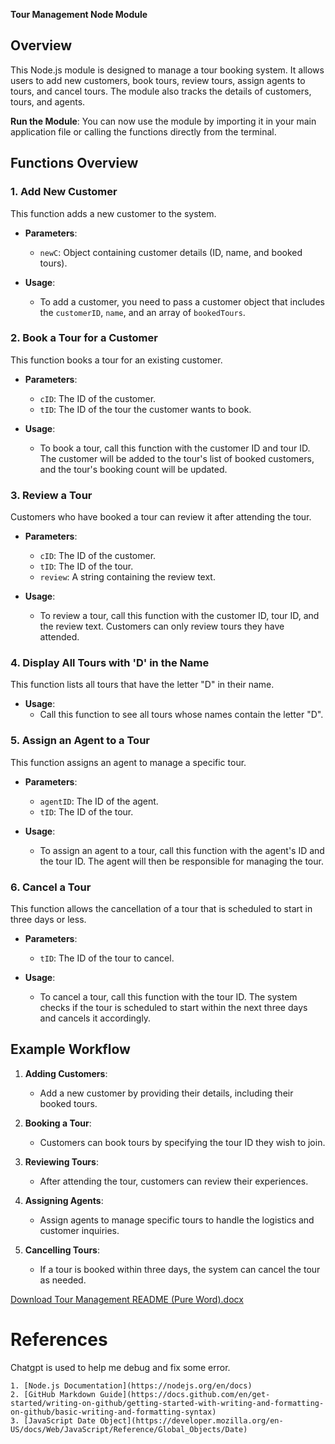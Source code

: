 

**Tour Management Node Module**

## Overview

This Node.js module is designed to manage a tour booking system. It allows users to add new customers, book tours, review tours, assign agents to tours, and cancel tours. The module also tracks the details of customers, tours, and agents.

**Run the Module**: You can now use the module by importing it in your main application file or calling the functions directly from the terminal.

## Functions Overview

### 1. **Add New Customer**

This function adds a new customer to the system.

- **Parameters**:
  - `newC`: Object containing customer details (ID, name, and booked tours).

- **Usage**:
  - To add a customer, you need to pass a customer object that includes the `customerID`, `name`, and an array of `bookedTours`.

### 2. **Book a Tour for a Customer**

This function books a tour for an existing customer.

- **Parameters**:
  - `cID`: The ID of the customer.
  - `tID`: The ID of the tour the customer wants to book.

- **Usage**:
  - To book a tour, call this function with the customer ID and tour ID. The customer will be added to the tour's list of booked customers, and the tour's booking count will be updated.

### 3. **Review a Tour**

Customers who have booked a tour can review it after attending the tour.

- **Parameters**:
  - `cID`: The ID of the customer.
  - `tID`: The ID of the tour.
  - `review`: A string containing the review text.

- **Usage**:
  - To review a tour, call this function with the customer ID, tour ID, and the review text. Customers can only review tours they have attended.

### 4. **Display All Tours with 'D' in the Name**

This function lists all tours that have the letter "D" in their name.

- **Usage**:
  - Call this function to see all tours whose names contain the letter "D".

### 5. **Assign an Agent to a Tour**

This function assigns an agent to manage a specific tour.

- **Parameters**:
  - `agentID`: The ID of the agent.
  - `tID`: The ID of the tour.

- **Usage**:
  - To assign an agent to a tour, call this function with the agent's ID and the tour ID. The agent will then be responsible for managing the tour.

### 6. **Cancel a Tour**

This function allows the cancellation of a tour that is scheduled to start in three days or less.

- **Parameters**:
  - `tID`: The ID of the tour to cancel.

- **Usage**:
  - To cancel a tour, call this function with the tour ID. The system checks if the tour is scheduled to start within the next three days and cancels it accordingly.

## Example Workflow

1. **Adding Customers**:
   - Add a new customer by providing their details, including their booked tours.
  
2. **Booking a Tour**:
   - Customers can book tours by specifying the tour ID they wish to join.
  
3. **Reviewing Tours**:
   - After attending the tour, customers can review their experiences.

4. **Assigning Agents**:
   - Assign agents to manage specific tours to handle the logistics and customer inquiries.

5. **Cancelling Tours**:
   - If a tour is booked within three days, the system can cancel the tour as needed.


[Download Tour Management README (Pure Word).docx](sandbox:/mnt/data/Tour_Management_README_Pure_Word.docx)
# References
Chatgpt is used to help me debug and fix some error. 

    1. [Node.js Documentation](https://nodejs.org/en/docs)
    2. [GitHub Markdown Guide](https://docs.github.com/en/get-started/writing-on-github/getting-started-with-writing-and-formatting-on-github/basic-writing-and-formatting-syntax)
    3. [JavaScript Date Object](https://developer.mozilla.org/en-US/docs/Web/JavaScript/Reference/Global_Objects/Date)

